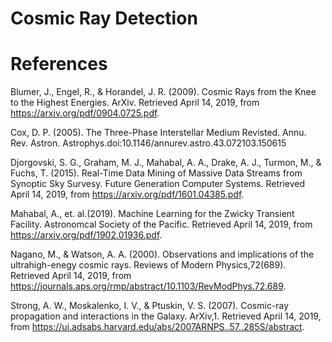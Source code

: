 # Cosmic Ray Detection
# References

Blumer, J., Engel, R., & Horandel, J. R. (2009). Cosmic Rays from the Knee to the Highest 			Energies. ArXiv. Retrieved April 14, 2019, from https://arxiv.org/pdf/0904.0725.pdf.

Cox, D. P. (2005). The Three-Phase Interstellar Medium Revisted. Annu. Rev. Astron. 			Astrophys.doi:10.1146/annurev.astro.43.072103.150615

Djorgovski, S. G., Graham, M. J., Mahabal, A. A., Drake, A. J., Turmon, M., & Fuchs, T. (2015). 		Real-Time Data Mining of Massive Data Streams from Synoptic Sky Survesy. Future 		Generation Computer Systems. Retrieved April 14, 2019, from 						https://arxiv.org/pdf/1601.04385.pdf.

Mahabal, A., et. al.(2019). Machine Learning for the Zwicky Transient Facility. Astronomcal 		Society of the Pacific. Retrieved April 14, 2019, from 							https://arxiv.org/pdf/1902.01936.pdf.

Nagano, M., & Watson, A. A. (2000). Observations and implications of the ultrahigh-enegy 		cosmic rays. Reviews of Modern Physics,72(689). Retrieved April 14, 2019, from 			https://journals.aps.org/rmp/abstract/10.1103/RevModPhys.72.689.

Strong, A. W., Moskalenko, I. V., & Ptuskin, V. S. (2007). Cosmic-ray propagation and 			interactions in the Galaxy. ArXiv,1. Retrieved April 14, 2019, from 					https://ui.adsabs.harvard.edu/abs/2007ARNPS..57..285S/abstract.
